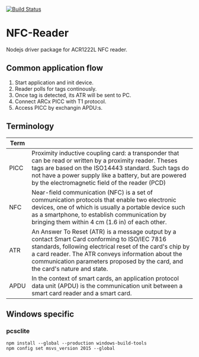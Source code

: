 [![Build Status](https://travis-ci.org/ProtaconSolutions/Node-NFC-Reader.svg?branch=master)](https://travis-ci.org/ProtaconSolutions/Node-NFC-Reader)

# NFC-Reader
Nodejs driver package for ACR1222L NFC reader.

## Common application flow
 1. Start application and init device.
 2. Reader polls for tags continously.
 3. Once tag is detected, its ATR will be sent to PC.
 4. Connect ARCx PICC with T1 protocol.
 5. Access PICC by exchangin APDU:s.

## Terminology
| Term       |               |
| ------------- |:------------- |
| PICC | Proximity inductive coupling card: a transponder that can be read or written by a proximity reader. Theses tags are based on the ISO14443 standard. Such tags do not have a power supply like a battery, but are powered by the electromagnetic field of the reader (PCD) |
| NFC | Near-field communication (NFC) is a set of communication protocols that enable two electronic devices, one of which is usually a portable device such as a smartphone, to establish communication by bringing them within 4 cm (1.6 in) of each other. |
| ATR | An Answer To Reset (ATR) is a message output by a contact Smart Card conforming to ISO/IEC 7816 standards, following electrical reset of the card's chip by a card reader. The ATR conveys information about the communication parameters proposed by the card, and the card's nature and state. |
| APDU | In the context of smart cards, an application protocol data unit (APDU) is the communication unit between a smart card reader and a smart card.| 

## Windows specific
### pcsclite
``` 
npm install --global --production windows-build-tools
npm config set msvs_version 2015 --global
```
